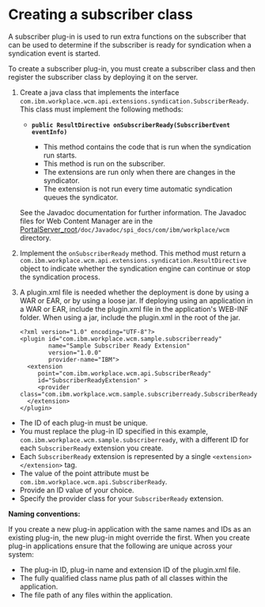 # Creating a subscriber class

A subscriber plug-in is used to run extra functions on the subscriber that can be used to determine if the subscriber is ready for syndication when a syndication event is started.

To create a subscriber plug-in, you must create a subscriber class and then register the subscriber class by deploying it on the server.

1.  Create a java class that implements the interface `com.ibm.workplace.wcm.api.extensions.syndication.SubscriberReady`. This class must implement the following methods:

    -   **`public ResultDirective onSubscriberReady(SubscriberEvent eventInfo)`**

        -   This method contains the code that is run when the syndication run starts.
        -   This method is run on the subscriber.
        -   The extensions are run only when there are changes in the syndicator.
        -   The extension is not run every time automatic syndication queues the syndicator.
        
    See the Javadoc documentation for further information. The Javadoc files for Web Content Manager are in the [PortalServer_root](../../../guide_me/wpsdirstr.md)`/doc/Javadoc/spi_docs/com/ibm/workplace/wcm` directory.

2.  Implement the `onSubscriberReady` method. This method must return a `com.ibm.workplace.wcm.api.extensions.syndication.ResultDirective` object to indicate whether the syndication engine can continue or stop the syndication process.

3.  A plugin.xml file is needed whether the deployment is done by using a WAR or EAR, or by using a loose jar. If deploying using an application in a WAR or EAR, include the plugin.xml file in the application's WEB-INF folder. When using a jar, include the plugin.xml in the root of the jar.

    ```
    <?xml version="1.0" encoding="UTF-8"?>
    <plugin id="com.ibm.workplace.wcm.sample.subscriberready"
            name="Sample Subscriber Ready Extension"
            version="1.0.0"
            provider-name="IBM">        
      <extension
         point="com.ibm.workplace.wcm.api.SubscriberReady"
         id="SubscriberReadyExtension" >
         <provider class="com.ibm.workplace.wcm.sample.subscriberready.SubscriberReadyExtension"/>
      </extension> 
    </plugin>
    ```


-   The ID of each plug-in must be unique.
-   You must replace the plug-in ID specified in this example, `com.ibm.workplace.wcm.sample.subscriberready`, with a different ID for each `SubscriberReady` extension you create.
-   Each `SubscriberReady` extension is represented by a single `<extension></extension>` tag.
-   The value of the point attribute must be `com.ibm.workplace.wcm.api.SubscriberReady`.
-   Provide an ID value of your choice.
-   Specify the provider class for your `SubscriberReady` extension.

**Naming conventions:**

If you create a new plug-in application with the same names and IDs as an existing plug-in, the new plug-in might override the first. When you create plug-in applications ensure that the following are unique across your system:

-   The plug-in ID, plug-in name and extension ID of the plugin.xml file.
-   The fully qualified class name plus path of all classes within the application.
-   The file path of any files within the application.


